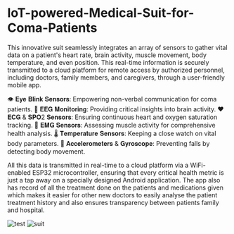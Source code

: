 # IoT-powered-Medical-Suit-for-Coma-Patients
This innovative suit seamlessly integrates an array of sensors to gather vital data on a patient's heart rate, brain activity, muscle movement, body temperature, and even position. This real-time information is securely transmitted to a cloud platform for remote access by authorized personnel, including doctors, family members, and caregivers, through a user-friendly mobile app.

👁️ 𝐄𝐲𝐞 𝐁𝐥𝐢𝐧𝐤 𝐒𝐞𝐧𝐬𝐨𝐫𝐬: Empowering non-verbal communication for coma patients. 
🧠 𝐄𝐄𝐆 𝐌𝐨𝐧𝐢𝐭𝐨𝐫𝐢𝐧𝐠: Providing critical insights into brain activity. 
❤️ 𝐄𝐂𝐆 & 𝐒𝐏𝐎2 𝐒𝐞𝐧𝐬𝐨𝐫𝐬: Ensuring continuous heart and oxygen saturation tracking. 
💪 𝐄𝐌𝐆 𝐒𝐞𝐧𝐬𝐨𝐫𝐬: Assessing muscle activity for comprehensive health analysis. 
🌡️ 𝐓𝐞𝐦𝐩𝐞𝐫𝐚𝐭𝐮𝐫𝐞 𝐒𝐞𝐧𝐬𝐨𝐫𝐬: Keeping a close watch on vital body parameters.
🔄 𝐀𝐜𝐜𝐞𝐥𝐞𝐫𝐨𝐦𝐞𝐭𝐞𝐫𝐬 & 𝐆𝐲𝐫𝐨𝐬𝐜𝐨𝐩𝐞: Preventing falls by detecting body movement.

All this data is transmitted in real-time to a cloud platform via a WiFi-enabled ESP32 microcontroller, ensuring that every critical health metric is just a tap away on a specially designed Android application.
The app also has record of all the treatment done on the patients and medications given which makes it easier for other new doctors to easily analyse the patient treatment history and also ensures transparency between patients family and hospital. 

![test](https://github.com/pratz222/IoT-powered-Medical-Suit-for-Coma-Patients/assets/53640877/5d7b330d-c748-43f2-a29e-92e5ae16a59e) ![suit](https://github.com/pratz222/IoT-powered-Medical-Suit-for-Coma-Patients/assets/53640877/1aa17f25-c322-43af-b46f-5d1b4d5cf153)

